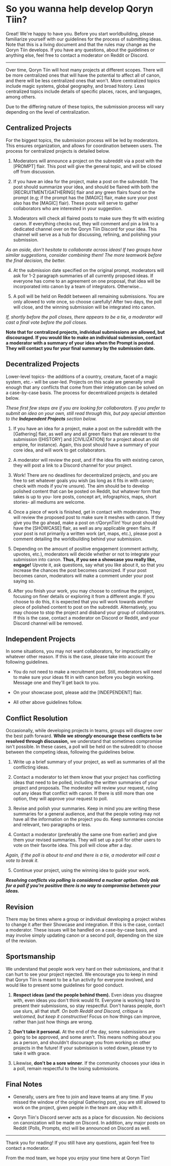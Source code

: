 # So you wanna help develop Qoryn Tiin?

Great! We're happy to have you. Before you start worldbuilding, please familiarize yourself with our guidelines for the process of submitting ideas. Note that this is a living document and that the rules may change as the Qoryn Tiin develops. If you have any questions, about the guidelines or anything else, feel free to contact a moderator on Reddit or Discord.

___

Over time, Qoryn Tiin will host many projects at different scopes. There will be more centralized ones that will have the potential to affect all of canon, and there will be less centralized ones that won't. More centralized topics include magic systems, global geography, and broad history. Less centralized topics include details of specific places, races, and languages, among others.

Due to the differing nature of these topics, the submission process will vary depending on the level of centralization.

## Centralized Projects

For the biggest topics, the submission process will be led by moderators. This ensures organization, and allows for coordination between users. The process for centralized projects is detailed below.

1) Moderators will announce a project on the subreddit via a post with the [PROMPT] flair. This post will give the general topic, and will be closed off from discussion.

2) If you have an idea for the project, make a post on the subreddit. The post should summarize your idea, and should be flaired with both the [RECRUITMENT/GATHERING] flair and any green flairs found on the prompt (e.g; if the prompt has the [MAGIC] flair, make sure your post also has the [MAGIC] flair). These posts will serve to gather collaborators who are interested in your suggestion.

3) Moderators will check all flaired posts to make sure they fit with existing canon. If everything checks out, they will comment and pin a link to a dedicated channel over on the Qoryn Tiin Discord for your idea. This channel will serve as a hub for discussing, refining, and polishing your submission.

*As an aside, don't hesitate to collaborate across ideas! If two groups have similar suggestions, consider combining them! The more teamwork before the final decision, the better.*

4) At the submission date specified on the original prompt, moderators will ask for 1-2 paragraph summaries of all currently proposed ideas. If everyone has come to an agreement on one proposal, that idea will be incorporated into canon by a team of integrators. Otherwise...

5) A poll will be held on Reddit between all remaining submissions. You are only allowed to vote once, so choose carefully! After two days, the poll will close, and the winning submission will be integrated into canon. 

*If, shortly before the poll closes, there appears to be a tie, a moderator will cast a final vote before the poll closes.*

**Note that for centralized projects, individual submissions are allowed, but discouraged. If you would like to make an individual submission, contact a moderator with a summary of your idea when the Prompt is posted. They will contact you for your final summary by the submission date.**

## Decentralized Projects

Lower-level topics- the additions of a country, creature, facet of a magic system, etc.- will be user-led. Projects on this scale are generally small enough that any conflicts that come from their integration can be solved on a case-by-case basis. The process for decentralized projects is detailed below.

*These first few steps are if you are looking for collaborators. If you prefer to submit an idea on your own, still read through this, but pay special attention to the **Independent Projects** section below.*

1) If you have an idea for a project, make a post on the subreddit with the [Gathering] flair, as well any and all green flairs that are relevant to the submission ([HISTORY] and [CIVILIZATION] for a project about an old empire, for instance). Again, this post should have a summary of your core idea, and will work to get collaborators.

2) A moderator will review the post, and if the idea fits with existing canon, they will post a link to a Discord channel for your project.

3) Work! There are no deadlines for decentralized projects, and you are free to set whatever goals you wish (as long as it fits in with canon; check with mods if you're unsure). The aim should be to develop polished content that can be posted on Reddit, but whatever form that takes is up to you- lore posts, concept art, infographics, maps, short stories- all mediums are welcome.

4) Once a piece of work is finished, get in contact with moderators. They will review the proposed post to make sure it meshes with canon. If they give you the go ahead, make a post on r/QorynTiin! Your post should have the [SHOWCASE] flair, as well as any applicable green flairs. If your post is not primarily a written work (art, maps, etc.), please post a comment detailing the worldbuilding behind your submission.

5) Depending on the amount of positive engagement (comment activity, upvotes, etc.), moderators will decide whether or not to integrate your submission into canon. **Thus, if you see a showcase you really like, engage!** Upvote it, ask questions, say what you like about it, so that you increase the chances the post becomes canonized. If your post becomes canon, moderators will make a comment under your post saying so.

6) After you finish your work, you may choose to continue the project, focusing on finer details or exploring it from a different angle. If you choose to do this, it is expected that you will work towards another piece of polished content to post on the subreddit. Alternatively, you may choose to stop the project and disband your group of collaborators. If this is the case, contact a moderator on Discord or Reddit, and your Discord channel will be removed.

## Independent Projects

In some situations, you may not want collaborators, for impracticality or whatever other reason. If this is the case, please take into account the following guidelines.

* You do not need to make a recruitment post. Still, moderators will need to make sure your ideas fit in with canon before you begin working. Message one and they'll get back to you.

* On your showcase post, please add the [INDEPENDENT] flair.

* All other above guidelines follow.

## Conflict Resolution

Occasionally, while developing projects in teams, groups will disagree over the best path forward. **While we *strongly* encourage these conflicts to be resolved through discussion,** we understand that sometimes compromise isn't possible. In these cases, a poll will be held on the subreddit to choose between the competing ideas, following the guidelines below.

1) Write up a brief summary of your project, as well as summaries of all the conflicting ideas.

2) Contact a moderator to let them know that your project has conflicting ideas that need to be polled, including the written summaries of your project and proposals. The moderator will review your request, ruling out any ideas that conflict with canon. If there is still more than one option, they will approve your request to poll.

3) Revise and polish your summaries. Keep in mind you are writing these summaries for a general audience, and that the people voting may not have all the information on the project you do. Keep summaries concise and relevant, two paragraphs or less.

4) Contact a moderator (preferably the same one from earlier) and give them your revised summaries. They will set up a poll for other users to vote on their favorite idea. This poll will close after a day. 

*Again, if the poll is about to end and there is a tie, a moderator will cast a vote to break it.*

5) Continue your project, using the winning idea to guide your work.

***Resolving conflicts via polling is considered a nuclear option. Only ask for a poll if you're positive there is no way to compromise between your ideas.***

## Revision

There may be times where a group or individual developing a project wishes to change it after their Showcase and integration. If this is the case, contact a moderator. These issues will be handled on a case-by-case basis, and may involve simply updating canon or a second poll, depending on the size of the revision.

## Sportsmanship

We understand that people work very hard on their submissions, and that it can hurt to see your project rejected. We encourage you to keep in mind that Qoryn Tiin is meant to be a fun activity for everyone involved, and would like to present some guidelines for good conduct.

1) **Respect ideas (and the people behind them).** Even ideas you disagree with, even ideas you don't think would fit. Everyone is working hard to present their submissions, so stay respectful. Don't harass people, don't use slurs, all that stuff. *On both Reddit and Discord, critique is welcomed, but keep it constructive!* Focus on how things can improve, rather than just how things are wrong.

2) **Don't take it personal.** At the end of the day, some submissions are going to be approved, and some aren't. This means nothing about you as a person, and shouldn't discourage you from working on other projects in the future! If your submission is voted down, please try to take it with grace.

3) Likewise, **don't be a sore winner**. If the community chooses your idea in a poll, remain respectful to the losing submissions.

## Final Notes

* Generally, users are free to join and leave teams at any time. If you missed the window of the original Gathering post, you are still allowed to work on the project, given people in the team are okay with it.

* Qoryn Tiin's Discord server acts as a place for discussion. No decisions on canonization will be made on Discord. In addition, any major posts on Reddit (Polls, Prompts, etc) will be announced on Discord as well.

___

Thank you for reading! If you still have any questions, again feel free to contact a moderator.

From the mod team, we hope you enjoy your time here at Qoryn Tiin!
